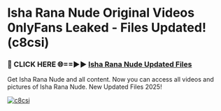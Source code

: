 # Isha Rana Nude Original Videos 0nlyFans Leaked - Files Updated! (c8csi)

<h3>🔴 CLICK HERE 🌐==►► <a href="https://tinyurl.com/y5r63du9" rel="nofollow">Isha Rana Nude Updated Files</a></h3>

Get Isha Rana Nude and all content. Now you can access all videos and pictures of Isha Rana Nude. New Updated Files 2025!

[![c8csi](https://i.imgur.com/UVo9nyh.gif)](https://tinyurl.com/y5r63du9)